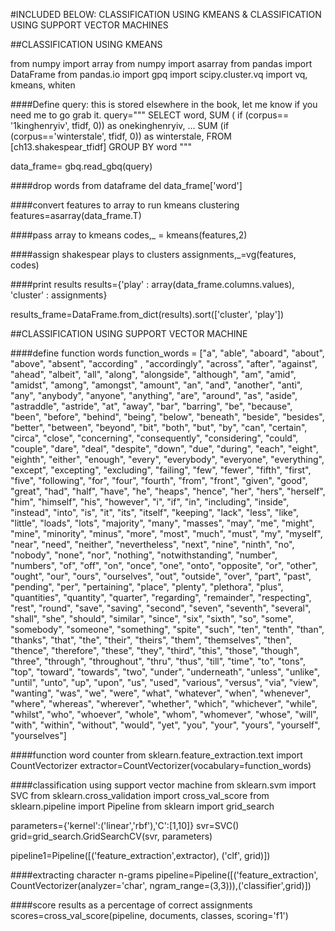 #INCLUDED BELOW: CLASSIFICATION USING KMEANS & CLASSIFICATION USING SUPPORT VECTOR MACHINES


##CLASSIFICATION USING KMEANS

from numpy import array
from numpy import asarray
from pandas import DataFrame
from pandas.io import gpq
import scipy.cluster.vq import vq, kmeans, whiten

####Define query: this is stored elsewhere in the book, let me know if you need me to go grab it. 
query=""" 
SELECT word, 
SUM ( if (corpus== '1kinghenryiv', tfidf, 0)) as onekinghenryiv, 
...
SUM (if (corpus=='winterstale', tfidf, 0)) as winterstale, 
FROM [ch13.shakespear_tfidf]
GROUP BY word
"""

data_frame= gbq.read_gbq(query)

####drop words from dataframe
del data_frame['word']

####convert features to array to run kmeans clustering
features=asarray(data_frame.T)

####pass array to kmeans
codes,_ = kmeans(features,2)

####assign shakespear plays to clusters
assignments,_=vg(features, codes)

####print results
results={'play' : array(data_frame.columns.values), 'cluster' : assignments}

results_frame=DataFrame.from_dict(results).sort(['cluster', 'play'])




##CLASSIFICATION USING SUPPORT VECTOR MACHINE

####define function words
function_words = ["a", "able", "aboard", "about", "above", "absent", "according" , "accordingly", 
                  "across", "after", "against", "ahead", "albeit", "all", "along", "alongside", "although", 
                  "am", "amid", "amidst", "among", "amongst", "amount", "an", "and", "another", "anti", "any", 
                  "anybody", "anyone", "anything", "are", "around", "as", "aside", "astraddle", "astride", "at", 
                  "away", "bar", "barring", "be", "because", "been", "before", "behind", "being", "below", "beneath", 
                  "beside", "besides", "better", "between", "beyond", "bit", "both", "but", "by", "can", "certain", 
                  "circa", "close", "concerning", "consequently", "considering", "could", "couple", "dare", "deal", 
                  "despite", "down", "due", "during", "each", "eight", "eighth", "either", "enough", "every", "everybody", 
                  "everyone", "everything", "except", "excepting", "excluding", "failing", "few", "fewer", "fifth", 
                  "first", "five", "following", "for", "four", "fourth", "from", "front", "given", "good", "great", 
                  "had", "half", "have", "he", "heaps", "hence", "her", "hers", "herself", "him", "himself", "his", 
                  "however", "i", "if", "in", "including", "inside", "instead", "into", "is", "it", "its", "itself", 
                  "keeping", "lack", "less", "like", "little", "loads", "lots", "majority", "many", "masses", "may", 
                  "me", "might", "mine", "minority", "minus", "more", "most", "much", "must", "my", "myself", "near", 
                  "need", "neither", "nevertheless", "next", "nine", "ninth", "no", "nobody", "none", "nor", "nothing", 
                  "notwithstanding", "number", "numbers", "of", "off", "on", "once", "one", "onto", "opposite", "or", 
                  "other", "ought", "our", "ours", "ourselves", "out", "outside", "over", "part", "past", "pending", 
                  "per", "pertaining", "place", "plenty", "plethora", "plus", "quantities", "quantity", "quarter", 
                  "regarding", "remainder", "respecting", "rest", "round", "save", "saving", "second", "seven", "seventh", 
                  "several", "shall", "she", "should", "similar", "since", "six", "sixth", "so", "some", "somebody", 
                  "someone", "something", "spite", "such", "ten", "tenth", "than", "thanks", "that", "the", "their", 
                  "theirs", "them", "themselves", "then", "thence", "therefore", "these", "they", "third", "this", "those", 
                  "though", "three", "through", "throughout", "thru", "thus", "till", "time", "to", "tons", "top", "toward", 
                  "towards", "two", "under", "underneath", "unless", "unlike", "until", "unto", "up", "upon", "us", "used", 
                  "various", "versus", "via", "view", "wanting", "was", "we", "were", "what", "whatever", "when", "whenever", 
                  "where", "whereas", "wherever", "whether", "which", "whichever", "while", "whilst", "who", "whoever", 
                  "whole", "whom", "whomever", "whose", "will", "with", "within", "without", "would", "yet", "you", "your", 
                  "yours", "yourself", "yourselves"]

####function word counter
from sklearn.feature_extraction.text import CountVectorizer
extractor=CountVectorizer(vocabulary=function_words)

####classification using support vector machine
from sklearn.svm import SVC
from sklearn.cross_validation import cross_val_score
from sklearn.pipeline import Pipeline
from sklearn import grid_search

parameters={'kernel':('linear','rbf'),'C':[1,10]}
svr=SVC()
grid=grid_search.GridSearchCV(svr, parameters)

pipeline1=Pipeline([('feature_extraction',extractor), ('clf', grid)])

####extracting character n-grams
pipeline=Pipeline([('feature_extraction', CountVectorizer(analyzer='char', ngram_range=(3,3))),('classifier',grid)])

####score results as a percentage of correct assignments
scores=cross_val_score(pipeline, documents, classes, scoring='f1')
